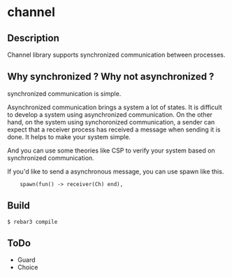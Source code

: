 channel
=====

Description
-----

Channel library supports synchronized communication between processes.  


Why synchronized ? Why not asynchronized ?
-----

synchronized communication is simple.

Asynchronized communication brings a system a lot of states. It is difficult
to develop a system using asynchronized communication. On the other hand, 
on the system using synchoronized communication, a sender can expect that
a receiver process has received a message when sending it is done.
It helps to make your system simple. 

And you can use some theories like CSP to verify your system based on
synchronized communication.

If you'd like to send a asynchronous message, you can use spawn like this.

```
    spawn(fun() -> receiver(Ch) end),
```

Build
-----

    $ rebar3 compile


ToDo
-----

* Guard
* Choice

